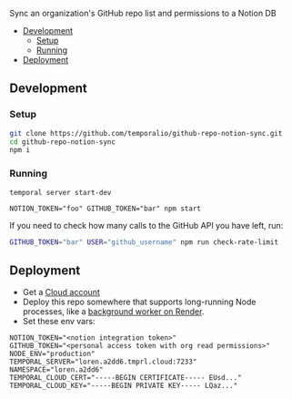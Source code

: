 Sync an organization's GitHub repo list and permissions to a Notion DB

<!-- START doctoc generated TOC please keep comment here to allow auto update -->
<!-- DON'T EDIT THIS SECTION, INSTEAD RE-RUN doctoc TO UPDATE -->

- [Development](#development)
  - [Setup](#setup)
  - [Running](#running)
- [Deployment](#deployment)

<!-- END doctoc generated TOC please keep comment here to allow auto update -->

## Development

### Setup

```sh
git clone https://github.com/temporalio/github-repo-notion-sync.git
cd github-repo-notion-sync
npm i
```

### Running

```
temporal server start-dev
```

```
NOTION_TOKEN="foo" GITHUB_TOKEN="bar" npm start
```

If you need to check how many calls to the GitHub API you have left, run:

```sh
GITHUB_TOKEN="bar" USER="github_username" npm run check-rate-limit
```

## Deployment

- Get a [Cloud account](https://temporal.io/cloud) 
- Deploy this repo somewhere that supports long-running Node processes, like a [background worker on Render](https://render.com/docs/background-workers).
- Set these env vars:

```
NOTION_TOKEN="<notion integration token>"
GITHUB_TOKEN="<personal access token with org read permissions>"
NODE_ENV="production"
TEMPORAL_SERVER="loren.a2dd6.tmprl.cloud:7233"
NAMESPACE="loren.a2dd6"
TEMPORAL_CLOUD_CERT="-----BEGIN CERTIFICATE----- EUsd..."
TEMPORAL_CLOUD_KEY="-----BEGIN PRIVATE KEY----- LQaz..."
```